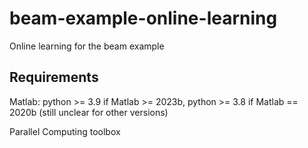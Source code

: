 # beam-example-online-learning

Online learning for the beam example

## Requirements
Matlab: python >= 3.9 if Matlab >= 2023b, python >= 3.8 if Matlab == 2020b
(still unclear for other versions)

Parallel Computing toolbox